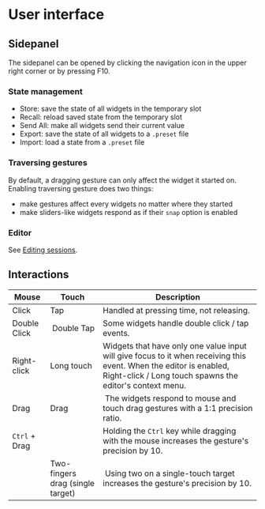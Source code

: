 # User interface

## Sidepanel

The sidepanel can be opened by clicking the navigation icon in the upper right corner or by pressing F10.

### State management

- Store: save the state of all widgets in the temporary slot
- Recall: reload saved state from the temporary slot
- Send All: make all widgets send their current value
- Export: save the state of all widgets to a `.preset` file
- Import: load a state from a `.preset` file

### Traversing gestures

By default, a dragging gesture can only affect the widget it started on. Enabling traversing gesture does two things:

- make gestures affect every widgets no matter where they started
- make sliders-like widgets respond as if their `snap` option is enabled

### Editor

See [Editing sessions](editing-sessions.md).

## Interactions

| Mouse | Touch | Description |
|---|---|---|
| Click | Tap | Handled at pressing time, not releasing. |
| Double Click | Double Tap | Some widgets handle double click / tap events. |
| Right-click | Long touch | Widgets that have only one value input will give focus to it when receiving this event. When the editor is enabled, Right-click / Long touch spawns the editor's context menu. |
| Drag | Drag | The widgets respond to mouse and touch drag gestures with a 1:1 precision ratio. |
| `Ctrl` + Drag | | Holding the `Ctrl` key while dragging with the mouse increases the gesture's precision by 10.|
| | Two-fingers drag (single target) | Using two on a single-touch target increases the gesture's precision by 10. |
